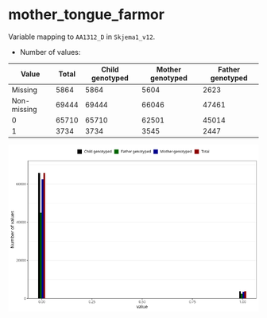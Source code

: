 # mother_tongue_farmor
Variable mapping to `AA1312_D` in `Skjema1_v12`.
- Number of values:

| Value | Total | Child genotyped | Mother genotyped | Father genotyped |
| ----- | ----- | --------------- | ---------------- | ---------------- |
| Missing | 5864 | 5864 | 5604 | 2623 |
| Non-missing | 69444 | 69444 | 66046 | 47461 |
| 0 | 65710 | 65710 | 62501 | 45014 |
| 1 | 3734 | 3734 | 3545 | 2447 |



![](mother_tongue_farmor_n.png)



